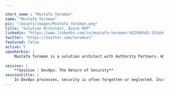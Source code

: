 ```yaml
---

short_name : "Mustafa Toroman"
name: "Mustafa Toroman"
pic: "/assets/images/Mustafa_Toroman.png"
title: "Solution Architect, Azure MVP"
linkedin: "https://www.linkedin.com/in/mustafa-toroman-%E2%98%81-531a9472"
twitter: "https://twitter.com/toromust"
featured: false
active: Y
speakerbio: |
    Mustafa Toroman is a solution architect with Authority Partners. With years of experience of designing and monitoring infrastructure solutions, lately, he focuses on designing new solutions in the cloud and migrating existing solutions to the cloud. He is very interested in DevOps processes, and he's also an Infrastructure-as-Code enthusiast. Mustafa has over 50 Microsoft certifications and has been an MCT for the last 8 years. He often speaks at international conferences about cloud technologies, and he has been awarded MVP for Microsoft Azure since 2016. Mustafa also authored ‘Hands-On Cloud Administration in Azure’ and ‘Azure Networking Cookbook’, and co-authored ‘Learn Node.js with Azure’, all published by Packt.
    
session: |
    **Session : DevOps: The Return of Security**
sessiontitle: |
    In DevOps processes, security is often forgotten or neglected. Increasingly more companies are recognizing this problem. But this doesn’t have to be a problem as long as you start implementing security in DevOps on time. Lot of features, that DevOps processes use, can be turned to our favor and used to increase security . Join us in this feature-packed session where you will discover DevOps security nuggets, see real world examples and learn to become DevOps security expert! 
---
```


